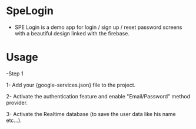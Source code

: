# SpeLogin

- SPE Login is a demo app for login / sign up / reset password screens with a beautiful design linked with the firebase.

# Usage

-Step 1

1- Add your {google-services.json} file to the project.

2- Activate the authentication feature and enable "Email/Password" method provider.

3- Activate the Realtime database (to save the user data like his name etc...).

